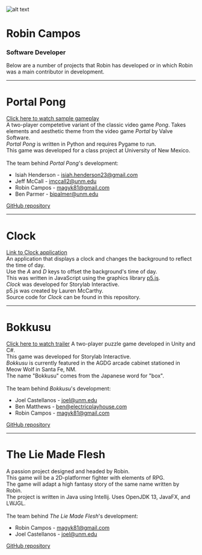![alt text][robin]

[robin]: https://github.com/magyk81/magyk81.github.io/blob/master/robin_circle.png

# Robin Campos
### Software Developer

<p>Below are a number of projects that Robin has developed or in which Robin was a main contributor in development.</p>

___

# Portal Pong
[Click here to watch sample gameplay](http://www.youtube.com/watch?v=5LbnfjEFXmo)<br>
A two-player competetive variant of the classic video game *Pong*. Takes elements and aesthetic theme from the video game *Portal* by Valve Software.<br>
*Portal Pong* is written in Python and requires Pygame to run.<br>
This game was developed for a class project at University of New Mexico.<br><br>
The team behind *Portal Pong*'s development:
+ Isiah Henderson - isiah.henderson23@gmail.com
+ Jeff McCall - imccall2@unm.edu
+ Robin Campos - magyk81@gmail.com
+ Ben Parmer - bipalmer@unm.edu

[GitHub repository](https://github.com/magyk81/Portal_Pong)

___

# Clock
[Link to Clock application](https://magyk81.github.io/Clock/index.html)<br>
An application that displays a clock and changes the background to reflect the time of day.<br>
Use the *A* and *D* keys to offset the background's time of day.<br>
This was written in JavaScript using the graphics library [p5.js](p5js.org).<br>
*Clock* was developed for Storylab Interactive.<br>
p5.js was created by Lauren McCarthy.<br>
Source code for *Clock* can be found in this repository.

___

# Bokkusu
[Click here to watch trailer](https://www.youtube.com/watch?v=DflFLcE9qJ0)
A two-player puzzle game developed in Unity and C#.<br>
This game was developed for Storylab Interactive.<br>
*Bokkusu* is currently featured in the AGDG arcade cabinet stationed in Meow Wolf in Santa Fe, NM.<br>
The name "Bokkusu" comes from the Japanese word for "box".<br><br>
The team behind *Bokkusu*'s development:
+ Joel Castellanos - joel@unm.edu
+ Ben Matthews - ben@electricplayhouse.com
+ Robin Campos - magyk81@gmail.com

[GitHub repository](https://github.com/magyk81/Bokkusu)

___

# The Lie Made Flesh
A passion project designed and headed by Robin.<br>
This game will be a 2D-platformer fighter with elements of RPG.<br>
The game will adapt a high fantasy story of the same name written by Robin.<br>
The project is written in Java using Intellij. Uses OpenJDK 13, JavaFX, and LWJGL.<br><br>
The team behind *The Lie Made Flesh*'s development:
+ Robin Campos - magyk81@gmail.com
+ Joel Castellanos - joel@unm.edu

[GitHub repository](https://github.com/magyk81/Droserogis)
